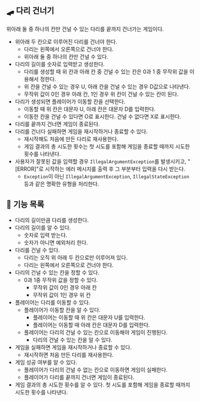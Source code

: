 ## 🛹 다리 건너기
위아래 둘 중 하나의 칸만 건널 수 있는 다리를 끝까지 건너가는 게임이다.
- 위아래 두 칸으로 이루어진 다리를 건너야 한다.
    - 다리는 왼쪽에서 오른쪽으로 건너야 한다.
    - 위아래 둘 중 하나의 칸만 건널 수 있다.
- 다리의 길이를 숫자로 입력받고 생성한다.
    - 다리를 생성할 때 위 칸과 아래 칸 중 건널 수 있는 칸은 0과 1 중 무작위 값을 이용해서 정한다.
    - 위 칸을 건널 수 있는 경우 U, 아래 칸을 건널 수 있는 경우 D값으로 나타낸다.
    - 무작위 값이 0인 경우 아래 칸, 1인 경우 위 칸이 건널 수 있는 칸이 된다.
- 다리가 생성되면 플레이어가 이동할 칸을 선택한다.
    - 이동할 때 위 칸은 대문자 U, 아래 칸은 대문자 D를 입력한다.
    - 이동한 칸을 건널 수 있다면 O로 표시한다. 건널 수 없다면 X로 표시한다.
- 다리를 끝까지 건너면 게임이 종료된다.
- 다리를 건너다 실패하면 게임을 재시작하거나 종료할 수 있다.
    - 재시작해도 처음에 만든 다리로 재사용한다.
    - 게임 결과의 총 시도한 횟수는 첫 시도를 포함해 게임을 종료할 때까지 시도한 횟수를 나타낸다.
- 사용자가 잘못된 값을 입력할 경우 `IllegalArgumentException`를 발생시키고, "[ERROR]"로 시작하는 에러 메시지를 출력 후 그 부분부터 입력을 다시 받는다.
    - `Exception`이 아닌 `IllegalArgumentException`, `IllegalStateException` 등과 같은 명확한 유형을 처리한다.

## 🚀 기능 목록
- 다리의 길이만큼 다리를 생성한다.
- 다리의 길이를 알 수 있다.
  - 숫자로 입력 받는다.
  - 숫자가 아니면 예외처리 한다.
- 다리를 건널 수 있다.
  - 다리는 오직 위 아래 두 칸으로만 이루어져 있다.
  - 다리는 왼쪽에서 오른쪽으로 건너야 한다.
- 다리의 건널 수 있는 칸을 정할 수 있다. 
  - 0과 1중 무작위 값을 정할 수 있다.
    - 무작위 값이 0인 경우 아래 칸
    - 무작위 값이 1인 경우 위 칸
- 플레이어는 다리를 이동할 수 있다.
  - 플레이어가 이동할 칸을 알 수 있다. 
    - 플레이어는 이동할 때 위 칸은 대문자 U를 입력한다.
    - 플레이어는 이동할 때 아래 칸은 대문자 D를 입력한다.
  - 플레이어는 다리의 건널 수 있는 칸으로 이동해야 게임이 진행된다.
    - 다리의 건널 수 있는 칸을 알 수 있다.
- 게임을 실패하면 게임을 재시작하거나 종료할 수 있다.
  - 재시작하면 처음 만든 다리를 재사용한다. 
- 게임 성공 여부를 알 수 있다.
  - 플레이어가 다리의 건널 수 없는 칸으로 이동하면 게임이 실패한다. 
  - 플레이어가 다리를 끝까지 건너면 게임이 종료된다.
- 게임 결과의 총 시도한 횟수를 알 수 있다. 첫 시도를 포함해 게임을 종료할 때까지 시도한 횟수를 나타낸다.